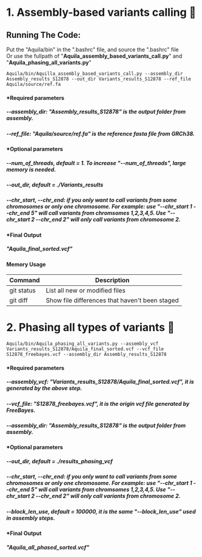 # 1. Assembly-based variants calling :milky_way:

## Running The Code:
Put the "Aquila/bin" in the ".bashrc" file, and source the ".bashrc" file <br />
Or use the fullpath of "**Aquila_assembly_based_variants_call.py**" and "**Aquila_phasing_all_variants.py**"

```
Aquila/bin/Aquilla_assembly_based_variants_call.py --assembly_dir Assembly_results_S12878 --out_dir Variants_results_S12878 --ref_file Aquila/source/ref.fa 
```
#### *Required parameters
##### --assembly_dir: "Assembly_results_S12878" is the output folder from assembly.
##### --ref_file: "Aquila/source/ref.fa" is the reference fasta file from GRCh38.

#### *Optional parameters
#####  --num_of_threads, default = 1. To increase "--num_of_threads", large memory is needed. 
#####  --out_dir, default = ./Variants_results

##### --chr_start, --chr_end: if you only want to call variants from some chromosomes or only one chromosome. For example: use "--chr_start 1 --chr_end 5"  will call variants from chromsomes 1,2,3,4,5. Use "--chr_start 2 --chr_end 2" will only call variants from chromosome 2. 

#### *Final Output
##### "Aquila_final_sorted.vcf"

#### Memory Usage
| Command | Description |
| --- | --- |
| git status | List all new or modified files |
| git diff | Show file differences that haven't been staged |

# 2. Phasing all types of variants  :eagle:

```
Aquila/bin/Aquila_phasing_all_variants.py --assembly_vcf Variants_results_S12878/Aquila_final_sorted.vcf --vcf_file S12878_freebayes.vcf --assembly_dir Assembly_results_S12878
```
#### *Required parameters
##### --assembly_vcf: "Variants_results_S12878/Aquila_final_sorted.vcf", it is generated by the above step.
##### --vcf_file: "S12878_freebayes.vcf", it is the origin vcf file generated by FreeBayes. 
##### --assembly_dir: "Assembly_results_S12878" is the output folder from assembly.

#### *Optional parameters
#####  --out_dir, default = ./results_phasing_vcf

##### --chr_start, --chr_end: if you only want to call variants from some chromosomes or only one chromosome. For example: use "--chr_start 1 --chr_end 5"  will call variants from chromsomes 1,2,3,4,5. Use "--chr_start 2 --chr_end 2" will only call variants from chromosome 2. 

#####  --block_len_use, default = 100000, it is the same "--block_len_use" used in assembly steps. 

#### *Final Output
##### "Aquila_all_phased_sorted.vcf"
